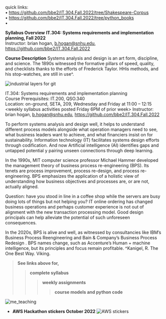 quick links:  
• https://github.com/bbe2/IT.304.Fall.2022/tree/Shakespeare-Corpus  
• https://github.com/bbe2/IT.304.Fall.2022/tree/python_books  
•

**Syllabus Overview**
**IT.304: Systems requirements and implementation planning, Fall 2022**  
Instructor: brian hogan, b.hogan@snhu.edu, https://github.com/bbe2/IT.304.Fall.2022  

**Course Description**
Systems analysis and design is an art form, discipline, and science. The 1890s witnessed the formative pillars of speed, quality, and checklists thanks to the efforts of Frederick Taylor. HHis methods, and his stop-watches, are still in use^.  

![industrial layers for git](https://user-images.githubusercontent.com/59778456/189484527-4b742176-8912-4a30-bfe3-027db58fe3d2.JPG)  

IT.304: Systems requirements and implementation planning  
Course Prerequisites: IT.200, QSO.340  
Location: on-ground, SETA, 209, Wednesday and Friday at 11:00 – 12:15  
<weekly syllabus activities posted Friday 6PM of prior week> 
Instructor: brian hogan, b.hogan@snhu.edu, https://github.com/bbe2/IT.304.Fall.2022  
								
To perform systems analysis and design well, it helps to understand different process models alongside what operation managers need to see, what business leaders want to achieve, and what financiers insist on for sustainability. Information technology (IT) facilitates systems design efforts through codification. And now Artificial intelligence (AI) identifies gaps and untapped potential y pairing unseen connections through deep learning.  
 
In the 1990s, MIT computer science professor Michael Hammer developed the management theory of business process re-engineering (BPS). Its tenets are process improvement, process re-design, and process re-engineering. BPS emphasizes the application of a holistic view of understanding how business  objectives and processes are, or are not, actually aligned.  
 
Question: have you stood in line in a coffee shop while the servers are busy doing lots of things but not helping you? IT online ordering has changed business operations and perhaps customer experience is not out of alignment with the new transaction processing model. Good design principals can help alleviate the potential of such unforeseen consequences.  
 
In the 2020s, BPS is alive and well, as witnessed by consultancies like IBM’s Business Process Reengineering <IBM-BPRS> and Bain & Company’s Business Process Redesign <Bain>. BPS names change, such as Accenture’s Human + machine intelligence, but its principles and focus remain profitable. 
^Kanigel, R. The One Best Way. Viking.  

> **See links above for,**
>> **complete syllabus**  
>>> **weekly assignments**  
>>>> **course models and python code**  

![me_teaching](https://user-images.githubusercontent.com/59778456/201562431-34cc1cc4-1539-4121-9aa8-86a1f4173b8c.jpg)

- **AWS Hackathon stickers October 2022**
![AWS stickers](https://user-images.githubusercontent.com/59778456/199830336-d3ff3334-08c9-40ca-a115-f38257463b0e.jpg)
